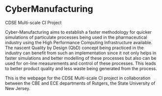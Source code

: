 # CyberManufacturing
CDSE Multi-scale CI Project 

Cyber-Manufacturing aims to establish a faster methodology for quicker simulations of particulate processes being used in the pharmaceutical industry using the High Performance Computing Infrastructure available. The nascent Quality by Design (QbD) concept being practiced in the industry can benefit from such an implementation since it not only helps in faster simulations and better modelling of these processes but also can be used for on-line measurements and control of these processes. This leads to better product quality and less waste being generated from the process. 

This is the webpage for the CDSE Multi-scale CI project in collaboration between the CBE and ECE 
departments of Rutgers, the State University of New Jersey.
